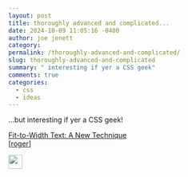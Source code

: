 ```yaml
---
layout: post
title: thoroughly advanced and complicated...
date: 2024-10-09 11:05:16 -0400
author: joe jenett
category: 
permalink: /thoroughly-advanced-and-complicated/
slug: thoroughly-advanced-and-complicated
summary: " interesting if yer a CSS geek"
comments: true
categories:
  - css
  - ideas
---
```

...but interesting if yer a CSS geek!

<a title="Fit-to-Width Text: A New Technique" href="https://kizu.dev/fit-to-width/">Fit-to-Width Text: A New Technique</a><br>[<a title="source" href="https://pinboard.in/u:roger">roger</a>]
<p><img src="https://iwebthings.joejenett.com/images/newguy.png" alt="" width="28"></p>
<a href="https://brid.gy/publish/mastodon"></a>